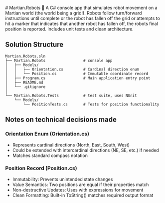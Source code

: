 ﻿﻿# Martian.Robots 🤖
A C# console app that simulates robot movement on a Martian world (the world being a grid!). Robots follow turn/forward instructions until complete or the robot has fallen off the grid or attempts to hit a marker that indicates that another robot has fallen off, the robots final position is reported. Includes unit tests and clean architecture.

## Solution Structure

	Martian.Robots.sln
	├── Martian.Robots                 # console app
	│	├── Models/
	│	│   ├── Orientation.cs         # Cardinal direction enum
	│	│   └── Position.cs            # Immutable coordinate record
	│	├── Program.cs                 # Main application entry point
	│	├── README.md                  
	│	└── .gitignore                 
	│
	└── Martian.Robots.Tests           # test suite, uses NUnit
		└── Models/
			└── PositionTests.cs       # Tests for position functionality           

## Notes on technical decisions made
### Orientation Enum (Orientation.cs)
 - Represents cardinal directions (North, East, South, West)
 - Could be extended with intercardinal directions (NE, SE, etc.) if needed
 - Matches standard compass notation
	
### Position Record (Position.cs)
 - Immutability: Prevents unintended state changes
 - Value Semantics: Two positions are equal if their properties match
 - Non-destructive Updates: Uses with expressions for movement
 - Clean Formatting: Built-in ToString() matches required output format